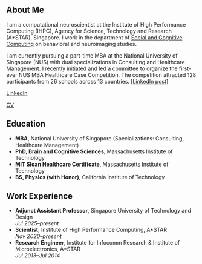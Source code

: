 ## About Me

I am a computational neuroscientist at the Institute of High Performance Computing (IHPC), Agency for Science, Technology and Research (A\*STAR), Singapore. I work in the department of [Social and Cognitive Computing](https://www.a-star.edu.sg/ihpc/ihpc-research-capabilities/social-cognitive-computing) on behavioral and neuroimaging studies. 

I am currently pursuing a part-time MBA at the National University of Singapore (NUS) with dual specializations in Consulting and Healthcare Management. I recently initiated and led a committee to organize the first-ever NUS MBA Healthcare Case Competition. The competition attracted 128 participants from 26 schools across 13 countries. [[LinkedIn post]](https://www.linkedin.com/posts/gladia-hotan_the-inaugural-nus-mba-healthcare-case-competition-activity-7335156970389209088-kGSn?utm_source=share&utm_medium=member_desktop&rcm=ACoAAD1jWbMBaDghXMluPTIDn405-skklB8mufI)

[LinkedIn](https://www.linkedin.com/in/gladia-hotan-26bb03248/)

[CV](https://gladiahotan.github.io/CV_GladiaHotan_web.pdf)

## Education
- **MBA**, National University of Singapore (Specializations: Consulting, Healthcare Management)
- **PhD, Brain and Cognitive Sciences**, Massachusetts Institute of Technology
- **MIT Sloan Healthcare Certificate**, Massachusetts Institute of Technology
- **BS, Physics (with Honor)**, California Institute of Technology

## Work Experience
- **Adjunct Assistant Professor**, Singapore University of Technology and Design  
*Jul 2025&ndash;present*
- **Scientist**, Institute of High Performance Computing, A\*STAR  
*Nov 2020&ndash;present*
- **Research Engineer**, Institute for Infocomm Research & Institute of Microelectronics, A\*STAR  
*Jul 2013&ndash;Jul 2014*



